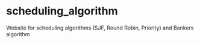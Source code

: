 # scheduling_algorithm
Website for scheduling algorithms (SJF, Round Robin, Priority) and Bankers algorithm 
